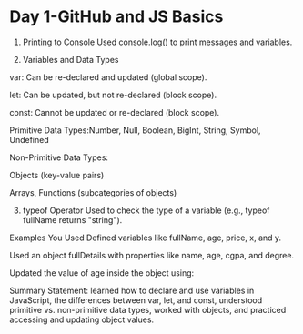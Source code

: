 # Day 1-GitHub and JS Basics

1. Printing to Console
Used console.log() to print messages and variables.

2. Variables and Data Types

var: Can be re-declared and updated (global scope).

let: Can be updated, but not re-declared (block scope).

const: Cannot be updated or re-declared (block scope).

Primitive Data Types:Number, Null, Boolean, BigInt, String, Symbol, Undefined

Non-Primitive Data Types:

Objects (key-value pairs)

Arrays, Functions (subcategories of objects)

3. typeof Operator
Used to check the type of a variable (e.g., typeof fullName returns "string").

Examples You Used
Defined variables like fullName, age, price, x, and y.

Used an object fullDetails with properties like name, age, cgpa, and degree.

Updated the value of age inside the object using:

Summary Statement:
learned how to declare and use variables in JavaScript, the differences between var, let, and const, understood primitive vs. non-primitive data types, worked with objects, and practiced accessing and updating object values.
